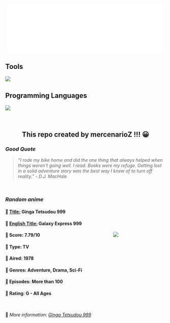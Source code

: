 
<img src="svg/nai.svg" />

<p>
  <h2>Tools</h2>
  <a href="https://skillicons.dev">
    <img src="https://skillicons.dev/icons?i=git,bash,vim,ubuntu,tensorflow,pytorch,docker,raspberrypi" />
  </a>

  <br />

  <h2>Programming Languages</h2>

  <a href="https://skillicons.dev">
    <img src="https://skillicons.dev/icons?i=python,c,cpp" />
  </a>
</p>

<br />

<h2 align="center">This repo created by mercenarioZ !!! 😀</h2>
<h3><i>Good Quote</i></h3>

<blockquote>
<i>
“I rode my bike home and did the one thing that always helped when things weren't going well. I read. Books were my refuge. Getting lost in a solid adventure story was the best way I knew of to turn off reality.” - D.J. MacHale
</i>
</blockquote>

<br />

<h3><i>Random anime</i></h3>

<h4>
  <strong>🥭 <u>Title:</u></strong> Ginga Tetsudou 999
</h4>

<h4>🌿 <u>English Title:</u> Galaxy Express 999</h4>

<img align="right" width="165" src=https://cdn.myanimelist.net/images/anime/1685/104554.jpg />

<h4>🌱 Score: 7.79/10</h4>

<h4>🌲 Type: TV</h4>

<h4>🌴 Aired: 1978</h4>

<h4>🌵 Genres: Adventure, Drama, Sci-Fi</h4>

<h4>🥑 Episodes: More than 100</h4>

<h4>🍏 Rating: G - All Ages</h4>

<br />

🍂 *More information: [Ginga Tetsudou 999](https://myanimelist.net/anime/1491/Ginga_Tetsudou_999)*
    